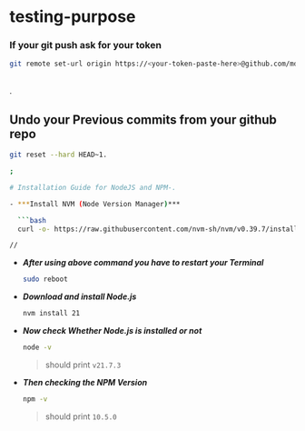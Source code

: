 # testing-purpose

### If your git push ask for your token

```bash
git remote set-url origin https://<your-token-paste-here>@github.com/mdazfar2/repository
```
<br/>.

## Undo your Previous commits from your github repo
```bash
git reset --hard HEAD~1.

;

# Installation Guide for NodeJS and NPM-.

- ***Install NVM (Node Version Manager)***

  ```bash
  curl -o- https://raw.githubusercontent.com/nvm-sh/nvm/v0.39.7/install.sh | bash

//
  ```

- ***After using above command you have to restart your Terminal***
  ```bash
  sudo reboot
  ```

- ***Download and install Node.js***
  ```bash
  nvm install 21
  ```

- ***Now check Whether Node.js is installed or not***
  ```bash
  node -v
  ```
  > should print `v21.7.3`

- ***Then checking the NPM Version***
  ```bash
  npm -v
  ```
  > should print `10.5.0`
